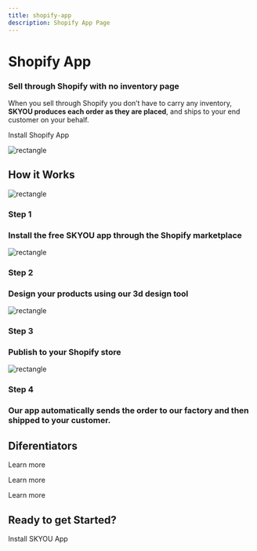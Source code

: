 ```yaml
---
title: shopify-app
description: Shopify App Page
---
```


<columns mode="normal" number="2" number-l="2" number-m="1" number-s="1" id="shopify-app__hero">

<block id="shopify-app__hero__info">

# Shopify App

### Sell through Shopify with no inventory page

When you sell through Shopify you don’t have to carry any inventory, **SKYOU produces each order as they are placed**, and ships to your end customer on your behalf.

<btn url="">Install Shopify App</btn>

</block>

<block id="shopify-app__hero__image-content">

![rectangle](./img/backpack-medium.png)

</block>

</columns>









<columns mode="normal" number="1" number-m="1" number-s="1" id="shopify-app__how-it-works__title">

## How it Works

</columns>










<columns mode="normal" number="4" number-l="4" number-m="2" number-s="1" id="shopify-app__how-it-works__content">

<block>

![rectangle](./img/backpack-small.png)

### Step 1

### Install the free SKYOU app through the Shopify marketplace

</block>

<block>

![rectangle](./img/backpack-small.png)

### Step 2

### Design your products using our 3d design tool

</block>

<block>

![rectangle](./img/backpack-small.png)

### Step 3

### Publish to your Shopify store

</block>

<block>

![rectangle](./img/backpack-small.png)

### Step 4

### Our app automatically sends the order to our factory and then shipped to your customer.

</block>

</columns>










<columns mode="normal" number="1" number-m="1" number-s="1" id="shopify-app__deferentiators__title">

## Diferentiators

</columns>









<columns mode="normal" number="3" number-m="1" number-s="1" id="shopify-app__deferentiators__content">

<block>

<card title="The world's best design tool in 3D!" subtitle="The 3D design tool is an exact pixel to inch representation of what will be manufactured." />

<template v-slot:image>

![card-iamge](./img/backpack-card.png)

</template>

<btn type="secondary" url="" display="full">Learn more</btn>

</block>

<block>

<card title="True cut and sew manufacturing" subtitle="Every SKYOU product is printed to a white roll of fabric using dyes, laser cut, and then sewn together." />

<template v-slot:image>

![card-iamge](./img/backpack-card.png)

</template>

<btn type="secondary" url="" display="full">Learn more</btn>

</block>

<block>

<card title="Industry leading print technologies" subtitle="We print on polyester, cotton, rayon, modal, tencel, vegan leather, and virtually any cellulose based fabric you can imagine." />

<template v-slot:image>

![card-iamge](./img/backpack-card.png)

</template>

<btn type="secondary" url="" display="full">Learn more</btn>

</block>

<block>

<card title="Pricing" subtitle="SKYOU has a single low price for printing ANYWHERE. Front, back, side, inside the neck, along the collar, inside the pocket, is all included." />

<template v-slot:image>

![card-iamge](./img/backpack-card.png)

</template>

</block>

<block>

<card title="Products" subtitle="We develop all of our products from scratch.
We go through extensive fit testing, and quality checks to ensure each product is the best it can be." />

<template v-slot:image>

![card-iamge](./img/backpack-card.png)

</template>

</block>

</columns>










<columns mode="normal" number="1" number-m="1" number-s="1" id="shopify-app__get-started">

<block>

## Ready to get Started?

<btn type="primary" url="">Install SKYOU App</btn>

</block>

</columns>